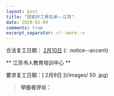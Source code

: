```yaml
---
layout: post
title: "提前开工黑名单——江苏"
date: 2020-02-09
comments: true
excerpt_separator: <!--more-->
---
```


合法复工日期： [2月10日](http://www.jiangsu.gov.cn/art/2020/1/29/art_76935_8958293.html)
{: .notice--accent}




**	江苏书人教育培训中心	**

要求复工日期：[	2月9日	](/images/	50	.jpg)
> **举报者评论：**	



<!--more-->